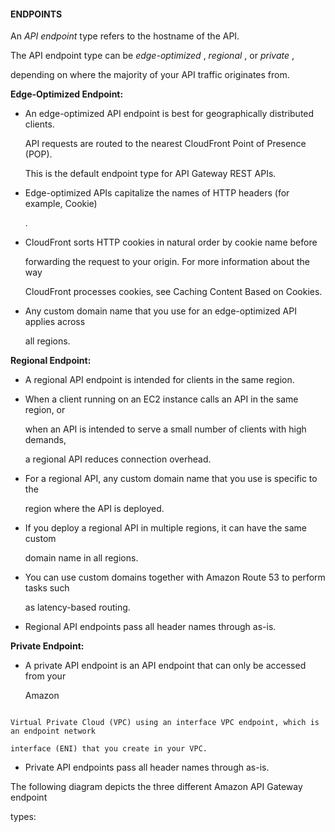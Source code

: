 #### ENDPOINTS


An _API endpoint_ type refers to the hostname of the API.


The API endpoint type can be _edge-optimized_ , _regional_ , or _private_ ,

depending on where the majority of your API traffic originates from.


**Edge-Optimized Endpoint:**


- An edge-optimized API endpoint is best for geographically distributed clients.

  API requests are routed to the nearest CloudFront Point of Presence (POP).

  This is the default endpoint type for API Gateway REST APIs.

- Edge-optimized APIs capitalize the names of HTTP headers (for example, Cookie)

  .

- CloudFront sorts HTTP cookies in natural order by cookie name before

  forwarding the request to your origin. For more information about the way

  CloudFront processes cookies, see Caching Content Based on Cookies.

- Any custom domain name that you use for an edge-optimized API applies across

  all regions.


**Regional Endpoint:**


- A regional API endpoint is intended for clients in the same region.

- When a client running on an EC2 instance calls an API in the same region, or

  when an API is intended to serve a small number of clients with high demands,

  a regional API reduces connection overhead.

- For a regional API, any custom domain name that you use is specific to the

  region where the API is deployed.

- If you deploy a regional API in multiple regions, it can have the same custom

  domain name in all regions.

- You can use custom domains together with Amazon Route 53 to perform tasks such

  as latency-based routing.

- Regional API endpoints pass all header names through as-is.


**Private Endpoint:**


- A private API endpoint is an API endpoint that can only be accessed from your

  Amazon


```

Virtual Private Cloud (VPC) using an interface VPC endpoint, which is an endpoint network

interface (ENI) that you create in your VPC.

```


- Private API endpoints pass all header names through as-is.


The following diagram depicts the three different Amazon API Gateway endpoint

types:

